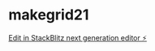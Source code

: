 # makegrid21

[Edit in StackBlitz next generation editor ⚡️](https://stackblitz.com/~/github.com/adriankoder5/makegrid21)